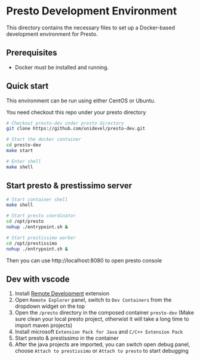 # Presto Development Environment

This directory contains the necessary files to set up a Docker-based development environment for Presto.

## Prerequisites

*   Docker must be installed and running.

## Quick start

This environment can be run using either CentOS or Ubuntu.

You need checkout this repo under your presto directory

```sh
# Checkout presto-dev under presto directory
git clone https://github.com/unidevel/presto-dev.git

# Start the docker container
cd presto-dev
make start

# Enter shell
make shell
```

## Start presto & prestissimo server

```sh
# Start container shell
make shell

# Start presto coordinator
cd /opt/presto
nohup ./entrypoint.sh &

# Start prestissimo worker
cd /opt/prestissimo
nohup ./entrypoint.sh &
```

Then you can use http://localhost:8080 to open presto console

## Dev with vscode

1. Install [Remote Development](https://marketplace.visualstudio.com/items?itemName=ms-vscode-remote.vscode-remote-extensionpack) extension
2. Open `Remote Explorer` panel, switch to `Dev Containers` from the dropdown widget on the top
3. Open the `/presto` directory in the composed container `presto-dev` (Make sure clean your local presto project, otherwist it will take a long time to import maven projects)
4. Install microsoft `Extension Pack for Java` and `C/C++ Extension Pack`
4. Start presto & prestissimo in the container
5. After the java projects are imported, you can switch open debug panel, choose `Attach to prestissimo` or `Attach to presto` to start debugging